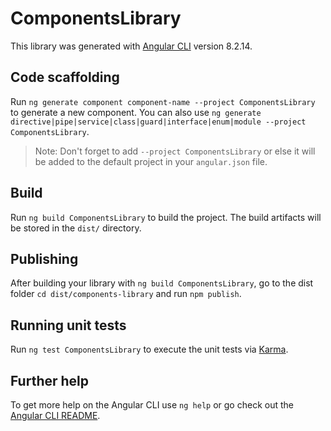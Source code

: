# ComponentsLibrary

This library was generated with [Angular CLI](https://github.com/angular/angular-cli) version 8.2.14.

## Code scaffolding

Run `ng generate component component-name --project ComponentsLibrary` to generate a new component. You can also use `ng generate directive|pipe|service|class|guard|interface|enum|module --project ComponentsLibrary`.
> Note: Don't forget to add `--project ComponentsLibrary` or else it will be added to the default project in your `angular.json` file. 

## Build

Run `ng build ComponentsLibrary` to build the project. The build artifacts will be stored in the `dist/` directory.

## Publishing

After building your library with `ng build ComponentsLibrary`, go to the dist folder `cd dist/components-library` and run `npm publish`.

## Running unit tests

Run `ng test ComponentsLibrary` to execute the unit tests via [Karma](https://karma-runner.github.io).

## Further help

To get more help on the Angular CLI use `ng help` or go check out the [Angular CLI README](https://github.com/angular/angular-cli/blob/master/README.md).
